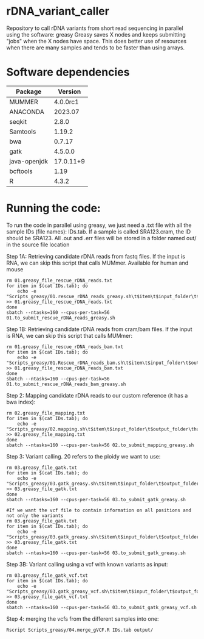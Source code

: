 # rDNA_variant_caller
Repository to call rDNA variants from short read sequencing in parallel using the software: greasy
Greasy saves X nodes and keeps submitting "jobs" when the X nodes have space. This does better use of resources when there are many samples and tends to be faster than using arrays.

# Software dependencies

| Package | Version | 
| -------- | ------- | 
| MUMMER | 4.0.0rc1 | 
| ANACONDA | 2023.07 | 
| seqkit | 2.8.0 |
| Samtools | 1.19.2 |
| bwa | 0.7.17 |
| gatk | 4.5.0.0 |
| java-openjdk | 17.0.11+9|
| bcftools | 1.19 |
| R | 4.3.2 |

# Running the code:

To run the code in parallel using greasy, we just need a .txt file with all the sample IDs (file names): IDs.tab. If a sample is called SRA123.cram, the ID should be SRA123. All .out and .err files will be stored in a folder named out/ in the source file location

Step 1A: Retrieving candidate rDNA reads from fastq files. If the input is RNA, we can skip this script that calls MUMmer. Available for human and mouse
```
rm 01.greasy_file_rescue_rDNA_reads.txt
for item in $(cat IDs.tab); do
	echo -e "Scripts_greasy/01.rescue_rDNA_reads_greasy.sh\t$item\t$input_folder\t$output_folder\thuman" >> 01.greasy_file_rescue_rDNA_reads.txt
done
sbatch --ntasks=160 --cpus-per-task=56 01.to_submit_rescue_rDNA_reads_greasy.sh
```
Step 1B: Retrieving candidate rDNA reads from cram/bam files. If the input is RNA, we can skip this script that calls MUMmer:
```
rm 01.greasy_file_rescue_rDNA_reads_bam.txt
for item in $(cat IDs.tab); do
	echo -e "Scripts_greasy/01.Rescue_rDNA_reads_bam.sh\t$item\t$input_folder\t$output_folder\thuman" >> 01.greasy_file_rescue_rDNA_reads_bam.txt
done
sbatch --ntasks=160 --cpus-per-task=56 01.to_submit_rescue_rDNA_reads_bam_greasy.sh
```
Step 2: Mapping candidate rDNA reads to our custom reference (it has a bwa index):
```
rm 02.greasy_file_mapping.txt
for item in $(cat IDs.tab); do
	echo -e "Scripts_greasy/02.mapping.sh\t$item\t$input_folder\t$output_folder\thuman" >> 02.greasy_file_mapping.txt
done
sbatch --ntasks=160 --cpus-per-task=56 02.to_submit_mapping_greasy.sh
```

Step 3: Variant calling. 20 refers to the ploidy we want to use:
```
rm 03.greasy_file_gatk.txt
for item in $(cat IDs.tab); do
	echo -e "Scripts_greasy/03.gatk_greasy.sh\t$item\t$input_folder\t$output_folder\t20" >> 03.greasy_file_gatk.txt
done
sbatch --ntasks=160 --cpus-per-task=56 03.to_submit_gatk_greasy.sh

#If we want the vcf file to contain information on all positions and not only the variants
rm 03.greasy_file_gatk.txt
for item in $(cat IDs.tab); do
	echo -e "Scripts_greasy/03.gatk_greasy.sh\t$item\t$input_folder\t$output_folder\t20\tBP_RESOLUTION" >> 03.greasy_file_gatk.txt
done
sbatch --ntasks=160 --cpus-per-task=56 03.to_submit_gatk_greasy.sh
```

Step 3B: Variant calling using a vcf with known variants as input:
```
rm 03.greasy_file_gatk_vcf.txt
for item in $(cat IDs.tab); do
	echo -e "Scripts_greasy/03.gatk_greasy_vcf.sh\t$item\t$input_folder\t$output_folder\t20\t$vcf" >> 03.greasy_file_gatk_vcf.txt
done
sbatch --ntasks=160 --cpus-per-task=56 03.to_submit_gatk_greasy_vcf.sh
```

Step 4: merging the vcfs from the different samples into one:
```
Rscript Scripts_greasy/04.merge_gVCF.R IDs.tab output/
```
